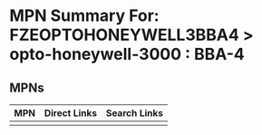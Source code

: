 



# MPN Summary For: FZEOPTOHONEYWELL3BBA4 > opto-honeywell-3000 : BBA-4

## MPNs
  

|MPN|Direct Links|Search Links|
| :--- | :--- | :--- |
||||
